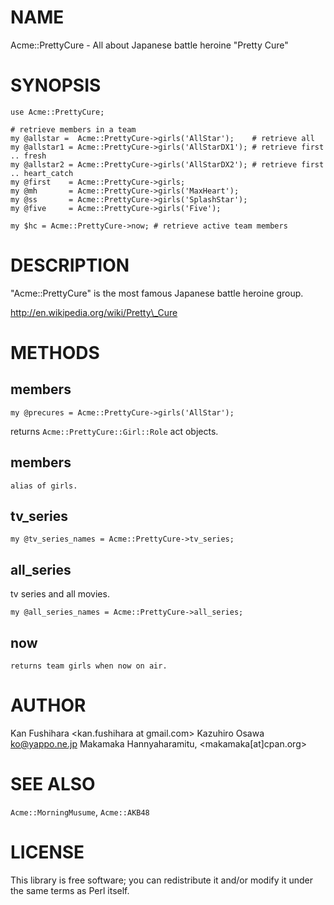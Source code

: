 # NAME

Acme::PrettyCure - All about Japanese battle heroine "Pretty Cure"

# SYNOPSIS

    use Acme::PrettyCure;

    # retrieve members in a team
    my @allstar =  Acme::PrettyCure->girls('AllStar');    # retrieve all
    my @allstar1 = Acme::PrettyCure->girls('AllStarDX1'); # retrieve first .. fresh
    my @allstar2 = Acme::PrettyCure->girls('AllStarDX2'); # retrieve first .. heart_catch
    my @first    = Acme::PrettyCure->girls;
    my @mh       = Acme::PrettyCure->girls('MaxHeart');
    my @ss       = Acme::PrettyCure->girls('SplashStar');
    my @five     = Acme::PrettyCure->girls('Five');

    my $hc = Acme::PrettyCure->now; # retrieve active team members

# DESCRIPTION

"Acme::PrettyCure" is the most famous Japanese battle heroine group.

http://en.wikipedia.org/wiki/Pretty\_Cure

# METHODS

## members

    my @precures = Acme::PrettyCure->girls('AllStar');

returns `Acme::PrettyCure::Girl::Role` act objects.

## members

    alias of girls.

## tv\_series

    my @tv_series_names = Acme::PrettyCure->tv_series;

## all\_series

tv series and all movies.

    my @all_series_names = Acme::PrettyCure->all_series;

## now

    returns team girls when now on air.

# AUTHOR

Kan Fushihara <kan.fushihara at gmail.com>
Kazuhiro Osawa <ko@yappo.ne.jp>
Makamaka Hannyaharamitu, <makamaka\[at\]cpan.org>

# SEE ALSO

`Acme::MorningMusume`, `Acme::AKB48`

# LICENSE

This library is free software; you can redistribute it and/or modify
it under the same terms as Perl itself.
